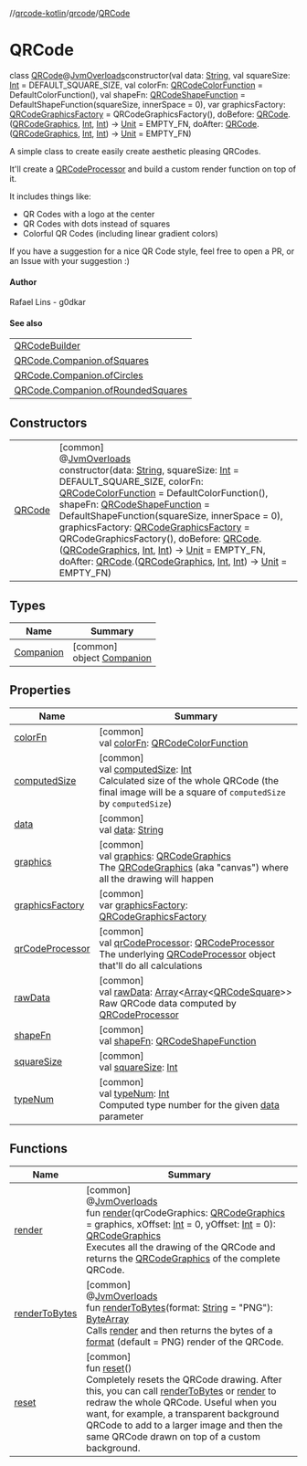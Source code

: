 //[qrcode-kotlin](../../../index.md)/[qrcode](../index.md)/[QRCode](index.md)

# QRCode

class [QRCode](index.md)@[JvmOverloads](https://kotlinlang.org/api/latest/jvm/stdlib/kotlin.jvm/-jvm-overloads/index.html)constructor(val data: [String](https://kotlinlang.org/api/latest/jvm/stdlib/kotlin/-string/index.html), val squareSize: [Int](https://kotlinlang.org/api/latest/jvm/stdlib/kotlin/-int/index.html) = DEFAULT_SQUARE_SIZE, val colorFn: [QRCodeColorFunction](../../qrcode.color/-q-r-code-color-function/index.md) = DefaultColorFunction(), val shapeFn: [QRCodeShapeFunction](../../qrcode.shape/-q-r-code-shape-function/index.md) = DefaultShapeFunction(squareSize, innerSpace = 0), var graphicsFactory: [QRCodeGraphicsFactory](../../qrcode.render/-q-r-code-graphics-factory/index.md) = QRCodeGraphicsFactory(), doBefore: [QRCode](index.md).([QRCodeGraphics](../../qrcode.render/-q-r-code-graphics/index.md), [Int](https://kotlinlang.org/api/latest/jvm/stdlib/kotlin/-int/index.html), [Int](https://kotlinlang.org/api/latest/jvm/stdlib/kotlin/-int/index.html)) -&gt; [Unit](https://kotlinlang.org/api/latest/jvm/stdlib/kotlin/-unit/index.html) = EMPTY_FN, doAfter: [QRCode](index.md).([QRCodeGraphics](../../qrcode.render/-q-r-code-graphics/index.md), [Int](https://kotlinlang.org/api/latest/jvm/stdlib/kotlin/-int/index.html), [Int](https://kotlinlang.org/api/latest/jvm/stdlib/kotlin/-int/index.html)) -&gt; [Unit](https://kotlinlang.org/api/latest/jvm/stdlib/kotlin/-unit/index.html) = EMPTY_FN)

A simple class to create easily create aesthetic pleasing QRCodes.

It'll create a [QRCodeProcessor](../../qrcode.raw/-q-r-code-processor/index.md) and build a custom render function on top of it.

It includes things like:

- 
   QR Codes with a logo at the center
- 
   QR Codes with dots instead of squares
- 
   Colorful QR Codes (including linear gradient colors)

If you have a suggestion for a nice QR Code style, feel free to open a PR, or an Issue with your suggestion :)

#### Author

Rafael Lins - g0dkar

#### See also

| |
|---|
| [QRCodeBuilder](../-q-r-code-builder/index.md) |
| [QRCode.Companion.ofSquares](-companion/of-squares.md) |
| [QRCode.Companion.ofCircles](-companion/of-circles.md) |
| [QRCode.Companion.ofRoundedSquares](-companion/of-rounded-squares.md) |

## Constructors

| | |
|---|---|
| [QRCode](-q-r-code.md) | [common]<br>@[JvmOverloads](https://kotlinlang.org/api/latest/jvm/stdlib/kotlin.jvm/-jvm-overloads/index.html)<br>constructor(data: [String](https://kotlinlang.org/api/latest/jvm/stdlib/kotlin/-string/index.html), squareSize: [Int](https://kotlinlang.org/api/latest/jvm/stdlib/kotlin/-int/index.html) = DEFAULT_SQUARE_SIZE, colorFn: [QRCodeColorFunction](../../qrcode.color/-q-r-code-color-function/index.md) = DefaultColorFunction(), shapeFn: [QRCodeShapeFunction](../../qrcode.shape/-q-r-code-shape-function/index.md) = DefaultShapeFunction(squareSize, innerSpace = 0), graphicsFactory: [QRCodeGraphicsFactory](../../qrcode.render/-q-r-code-graphics-factory/index.md) = QRCodeGraphicsFactory(), doBefore: [QRCode](index.md).([QRCodeGraphics](../../qrcode.render/-q-r-code-graphics/index.md), [Int](https://kotlinlang.org/api/latest/jvm/stdlib/kotlin/-int/index.html), [Int](https://kotlinlang.org/api/latest/jvm/stdlib/kotlin/-int/index.html)) -&gt; [Unit](https://kotlinlang.org/api/latest/jvm/stdlib/kotlin/-unit/index.html) = EMPTY_FN, doAfter: [QRCode](index.md).([QRCodeGraphics](../../qrcode.render/-q-r-code-graphics/index.md), [Int](https://kotlinlang.org/api/latest/jvm/stdlib/kotlin/-int/index.html), [Int](https://kotlinlang.org/api/latest/jvm/stdlib/kotlin/-int/index.html)) -&gt; [Unit](https://kotlinlang.org/api/latest/jvm/stdlib/kotlin/-unit/index.html) = EMPTY_FN) |

## Types

| Name | Summary |
|---|---|
| [Companion](-companion/index.md) | [common]<br>object [Companion](-companion/index.md) |

## Properties

| Name | Summary |
|---|---|
| [colorFn](color-fn.md) | [common]<br>val [colorFn](color-fn.md): [QRCodeColorFunction](../../qrcode.color/-q-r-code-color-function/index.md) |
| [computedSize](computed-size.md) | [common]<br>val [computedSize](computed-size.md): [Int](https://kotlinlang.org/api/latest/jvm/stdlib/kotlin/-int/index.html)<br>Calculated size of the whole QRCode (the final image will be a square of `computedSize` by `computedSize`) |
| [data](data.md) | [common]<br>val [data](data.md): [String](https://kotlinlang.org/api/latest/jvm/stdlib/kotlin/-string/index.html) |
| [graphics](graphics.md) | [common]<br>val [graphics](graphics.md): [QRCodeGraphics](../../qrcode.render/-q-r-code-graphics/index.md)<br>The [QRCodeGraphics](../../qrcode.render/-q-r-code-graphics/index.md) (aka &quot;canvas&quot;) where all the drawing will happen |
| [graphicsFactory](graphics-factory.md) | [common]<br>var [graphicsFactory](graphics-factory.md): [QRCodeGraphicsFactory](../../qrcode.render/-q-r-code-graphics-factory/index.md) |
| [qrCodeProcessor](qr-code-processor.md) | [common]<br>val [qrCodeProcessor](qr-code-processor.md): [QRCodeProcessor](../../qrcode.raw/-q-r-code-processor/index.md)<br>The underlying [QRCodeProcessor](../../qrcode.raw/-q-r-code-processor/index.md) object that'll do all calculations |
| [rawData](raw-data.md) | [common]<br>val [rawData](raw-data.md): [Array](https://kotlinlang.org/api/latest/jvm/stdlib/kotlin/-array/index.html)&lt;[Array](https://kotlinlang.org/api/latest/jvm/stdlib/kotlin/-array/index.html)&lt;[QRCodeSquare](../../qrcode.internals/-q-r-code-square/index.md)&gt;&gt;<br>Raw QRCode data computed by [QRCodeProcessor](../../qrcode.raw/-q-r-code-processor/index.md) |
| [shapeFn](shape-fn.md) | [common]<br>val [shapeFn](shape-fn.md): [QRCodeShapeFunction](../../qrcode.shape/-q-r-code-shape-function/index.md) |
| [squareSize](square-size.md) | [common]<br>val [squareSize](square-size.md): [Int](https://kotlinlang.org/api/latest/jvm/stdlib/kotlin/-int/index.html) |
| [typeNum](type-num.md) | [common]<br>val [typeNum](type-num.md): [Int](https://kotlinlang.org/api/latest/jvm/stdlib/kotlin/-int/index.html)<br>Computed type number for the given [data](data.md) parameter |

## Functions

| Name | Summary |
|---|---|
| [render](render.md) | [common]<br>@[JvmOverloads](https://kotlinlang.org/api/latest/jvm/stdlib/kotlin.jvm/-jvm-overloads/index.html)<br>fun [render](render.md)(qrCodeGraphics: [QRCodeGraphics](../../qrcode.render/-q-r-code-graphics/index.md) = graphics, xOffset: [Int](https://kotlinlang.org/api/latest/jvm/stdlib/kotlin/-int/index.html) = 0, yOffset: [Int](https://kotlinlang.org/api/latest/jvm/stdlib/kotlin/-int/index.html) = 0): [QRCodeGraphics](../../qrcode.render/-q-r-code-graphics/index.md)<br>Executes all the drawing of the QRCode and returns the [QRCodeGraphics](../../qrcode.render/-q-r-code-graphics/index.md) of the complete QRCode. |
| [renderToBytes](render-to-bytes.md) | [common]<br>@[JvmOverloads](https://kotlinlang.org/api/latest/jvm/stdlib/kotlin.jvm/-jvm-overloads/index.html)<br>fun [renderToBytes](render-to-bytes.md)(format: [String](https://kotlinlang.org/api/latest/jvm/stdlib/kotlin/-string/index.html) = &quot;PNG&quot;): [ByteArray](https://kotlinlang.org/api/latest/jvm/stdlib/kotlin/-byte-array/index.html)<br>Calls [render](render.md) and then returns the bytes of a [format](render-to-bytes.md) (default = PNG) render of the QRCode. |
| [reset](reset.md) | [common]<br>fun [reset](reset.md)()<br>Completely resets the QRCode drawing. After this, you can call [renderToBytes](render-to-bytes.md) or [render](render.md) to redraw the whole QRCode. Useful when you want, for example, a transparent background QRCode to add to a larger image and then the same QRCode drawn on top of a custom background. |
